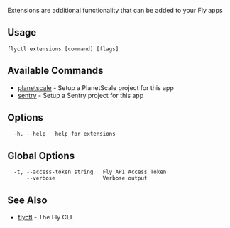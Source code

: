 Extensions are additional functionality that can be added to your Fly apps

## Usage
~~~
flyctl extensions [command] [flags]
~~~

## Available Commands
* [planetscale](/docs/flyctl/extensions-planetscale/)	 - Setup a PlanetScale project for this app
* [sentry](/docs/flyctl/extensions-sentry/)	 - Setup a Sentry project for this app

## Options

~~~
  -h, --help   help for extensions
~~~

## Global Options

~~~
  -t, --access-token string   Fly API Access Token
      --verbose               Verbose output
~~~

## See Also

* [flyctl](/docs/flyctl/help/)	 - The Fly CLI

